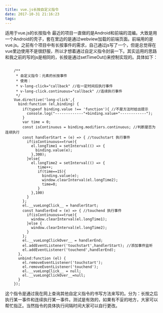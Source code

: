 ```yaml
---
title: vue.js长按自定义指令
date: 2017-10-31 21:16:23
tags:
---
```

适用于vue.js的长按指令
最近的项目一直做的是Android和前端的混编。大致是用一个Android的壳子，套在里边的是通过webview加载的前端页面。前端用的是vue.js。之前有个项目中有长按事件的需求，自己通过js写了一个，但是总觉得在vue里边使用不是很舒服，所以才想着通过自定义指令封装一下。其实运用的思路和我之前的写的js是相同的，长按是通过setTimeOut()来控制实现的。具体如下：
<pre><code>
	/**
	 * 自定义指令：元素的长按事件
	 * 使用：
	 * v-long-click="callback" //在一定时间后执行事件
	 * v-long-click.continuous="callback" //连续执行事件
	 */
	Vue.directive('long-click',{
	  bind:function (el,binding) {
	    if(typeof binding.value !== 'function'){ //不是方法时给出提示
	      console.log("-------------"+binding.value+"------------");
	    }
	    var time = 0;
	    const isContinuous = binding.modifiers.continuous; //判断是否为连续执行
	    const handlerStart = (e) => { //touchstart 执行事件
	      if(isContinuous==true){
	        el.longTime1 = setInterval(() => {
	          binding.value(e);
	        },300);
	      }else{
	        el.longTime2 = setInterval(() => {
	           time++;
	           if(time==15){
	             binding.value(e);
	             window.clearInterval(el.longTime2);
	             time=0;
	           }
	        },100)
	      }
	    };
	    el.__vueLongClick__ = handlerStart;
	    const handlerEnd = (e) => { //touchend 执行事件
	      if(isContinuous==true){
	        window.clearInterval(el.longTime1);
	      }else {
	        window.clearInterval(el.longTime2);
	      }
	    };
	    el.__vueLongClickOver__ = handlerEnd;
	    el.addEventListener('touchstart',handlerStart); //添加事件监听
	    el.addEventListener('touchend',handlerEnd);
	  },
	  unbind:function (el) {
	    el.removeEventListener('touchstart');
	    el.removeEventListener('touchend');
	    el.__vueLongClick__ = null;
	    el.__vueLongClickOver__=null;
	  }
	});
</code></pre>
这个指令是通过我在网上查询其他自定义指令的书写方法来写的。分为：长按之后执行某一事件和连续执行某一事件。测试是有效的，如果有不妥的地方，大家可以帮忙指正。当然指令的具体执行间隔时间大家可以自行更改。